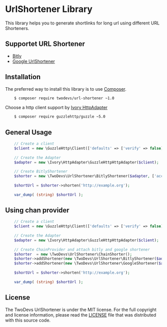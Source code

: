 UrlShortener Library
=========================================

This library helps you to generate shortlinks for long url using different URL Shorteners.

Supportet URL Shortener
-----------------------

* [Bitly](https://bitly.com)
* [Google UrlShortener](http://goo.gl/)

Installation
------------

The preferred way to install this library is to use [Composer](http://getcomposer.org).

```bash
    $ composer require twodevs/url-shortener ~1.0
```

Choose a http client support by [Ivory HttpAdapter](https://github.com/egeloen/ivory-http-adapter)

```bash
    $ composer require guzzlehttp/guzzle ~5.0
```

General Usage
-------------

```php
    // Create a client
    $client = new \GuzzleHttp\Client(['defaults' => ['verify' => false]]);
    
    // Create the Adapter
    $adapter = new \Ivory\HttpAdapter\GuzzleHttpHttpAdapter($client);
    
    // Create BitlyShortener
    $shorter = new \TwoDevs\UrlShortener\BitlyShortener($adapter, ['access_token' => 'your-token']));
    
    $shortUrl = $shorter->shorten('http://example.org');
    
    var_dump( (string) $shortUrl );
```

Using chan provider
-------------

```php
    // Create a client
    $client = new \GuzzleHttp\Client(['defaults' => ['verify' => false]]);
    
    // Create the Adapter
    $adapter = new \Ivory\HttpAdapter\GuzzleHttpHttpAdapter($client);
    
    // Create ChainProvider and attach bitly and google shortener
    $shorter  = new \TwoDevs\UrlShortener\ChainShorter();
    $shorter->addShortener(new \TwoDevs\UrlShortener\BitlyShortener($adapter, ['access_token' => 'your-token']));
    $shorter->addShortener(new \TwoDevs\UrlShortener\GoogleShortener($adapter, ['key' => 'your-key']));
    
    $shortUrl = $shorter->shorten('http://example.org');
    
    var_dump( (string) $shortUrl );
```


License
-------

The TwoDevs UrlShortener is under the MIT license. For the full copyright and license information, please read the
[LICENSE](/LICENSE) file that was distributed with this source code.
